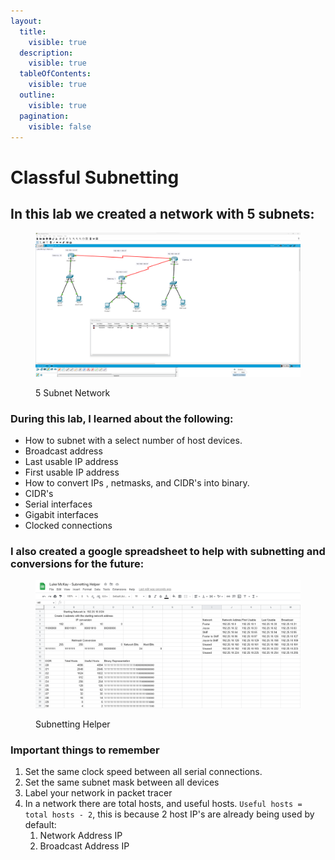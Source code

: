 ```yaml
---
layout:
  title:
    visible: true
  description:
    visible: true
  tableOfContents:
    visible: true
  outline:
    visible: true
  pagination:
    visible: false
---
```


# Classful Subnetting

## In this lab we created a network with 5 subnets:&#x20;

<figure><img src="../../.gitbook/assets/2.2.png" alt=""><figcaption><p>5 Subnet Network</p></figcaption></figure>

### During this lab, I learned about the following:

* How to subnet with a select number of host devices.&#x20;
* Broadcast address&#x20;
* Last usable IP address&#x20;
* First usable IP address&#x20;
* How to convert IPs , netmasks, and CIDR's into binary.&#x20;
* CIDR's&#x20;
* Serial interfaces&#x20;
* Gigabit interfaces
* Clocked connections&#x20;

### I also created a google spreadsheet to help with subnetting and conversions for the future:

<figure><img src="../../.gitbook/assets/subnet_helper.png" alt=""><figcaption><p>Subnetting Helper</p></figcaption></figure>

### Important things to remember

1. Set the same clock speed between all serial connections.&#x20;
2. Set the same subnet mask between all devices&#x20;
3. Label your network in packet tracer&#x20;
4. In a network there are total hosts, and useful hosts. `Useful hosts = total hosts - 2`, this is because 2 host IP's are already being used by default: &#x20;
   1. Network Address IP
   2. Broadcast Address IP
